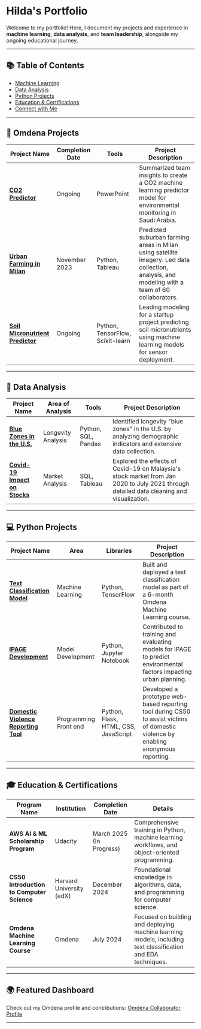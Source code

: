 # Hilda's Portfolio

Welcome to my portfolio! Here, I document my projects and experience in **machine learning**, **data analysis**, and **team leadership**, alongside my ongoing educational journey.

---

## 📚 Table of Contents

- [Machine Learning](#-machine-learning)
- [Data Analysis](#-data-analysis)
- [Python Projects](#-python-projects)
- [Education & Certifications](#-education--certifications)
- [Connect with Me](#-connect-with-me)

---

## 🧠 Omdena Projects

| Project Name                                                                                                                             | Completion Date | Tools                            | Project Description                                                                                                                             |
| ---------------------------------------------------------------------------------------------------------------------------------------- | --------------- | -------------------------------- | ----------------------------------------------------------------------------------------------------------------------------------------------- |
| **[CO2 Predictor](https://github.com/OmdenaAI/IPAGE/tree/main/notebooks/task_3_model_development_and_training/by-Hilda)**                | Ongoing         | PowerPoint                       | Summarized team insights to create a CO2 machine learning predictor model for environmental monitoring in Saudi Arabia.                         |
| **[Urban Farming in Milan](https://github.com/OmdenaAI/IPAGE/tree/main/notebooks/task_3_model_development_and_training/by-Hilda)**       | November 2023   | Python, Tableau                  | Predicted suburban farming areas in Milan using satellite imagery. Led data collection, analysis, and modeling with a team of 60 collaborators. |
| **[Soil Micronutrient Predictor](https://github.com/OmdenaAI/IPAGE/tree/main/notebooks/task_3_model_development_and_training/by-Hilda)** | Ongoing         | Python, TensorFlow, Scikit-learn | Leading modeling for a startup project predicting soil micronutrients using machine learning models for sensor deployment.                      |

---

## 🔢 Data Analysis

| Project Name                                                                                                                     | Area of Analysis   | Tools               | Project Description                                                                                                                      |
| -------------------------------------------------------------------------------------------------------------------------------- | ------------------ | ------------------- | ---------------------------------------------------------------------------------------------------------------------------------------- |
| **[Blue Zones in the U.S.](https://github.com/HildaPosada/SanJoseUSAChapter_BlueZoneProject/blob/main/Non_imputated_EDA.ipynb)** | Longevity Analysis | Python, SQL, Pandas | Identified longevity "blue zones" in the U.S. by analyzing demographic indicators and extensive data collection.                         |
| **[Covid-19 Impact on Stocks](https://github.com/HildaPosada/Covid-Stock-Analysis)**                                             | Market Analysis    | SQL, Tableau        | Explored the effects of Covid-19 on Malaysia's stock market from Jan 2020 to July 2021 through detailed data cleaning and visualization. |

---

## 💻 Python Projects

| Project Name                                                                                                                  | Area                  | Libraries                            | Project Description                                                                                                                 |
| ----------------------------------------------------------------------------------------------------------------------------- | --------------------- | ------------------------------------ | ----------------------------------------------------------------------------------------------------------------------------------- |
| **[Text Classification Model](https://github.com/HildaPosada/Streamlit-NLP-Omdenaschool)**                                    | Machine Learning      | Python, TensorFlow                   | Built and deployed a text classification model as part of a 6-month Omdena Machine Learning course.                                 |
| **[IPAGE Development](https://github.com/OmdenaAI/IPAGE/tree/main/notebooks/task_3_model_development_and_training/by-Hilda)** | Model Development     | Python, Jupyter Notebook             | Contributed to training and evaluating models for IPAGE to predict environmental factors impacting urban planning.                  |
| **[Domestic Violence Reporting Tool](https://github.com/HildaPosada/Domestic-Violence-Reporting-Tool)**                       | Programming Front end | Python, Flask, HTML, CSS, JavaScript | Developed a prototype web-based reporting tool during  CS50 to assist victims of domestic violence by enabling anonymous reporting. |

---

## 🎓 Education & Certifications

| Program Name                              | Institution              | Completion Date          | Details                                                                                                      |
| ----------------------------------------- | ------------------------ | ------------------------ | ------------------------------------------------------------------------------------------------------------ |
| **AWS AI & ML Scholarship Program**       | Udacity                  | March 2025 (In Progress) | Comprehensive training in Python, machine learning workflows, and object-oriented programming.               |
| **CS50 Introduction to Computer Science** | Harvard University (edX) | December 2024            | Foundational knowledge in algorithms, data, and programming for computer science.                            |
| **Omdena Machine Learning Course**        | Omdena                   | July 2024                | Focused on building and deploying machine learning models, including text classification and EDA techniques. |

---

## 🌍 Featured Dashboard

Check out my Omdena profile and contributions: [Omdena Collaborator Profile](https://collaborator.omdena.com/collaborator-profile/67383)

---

